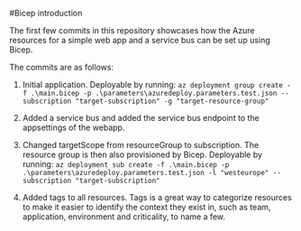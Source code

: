 #Bicep introduction

The first few commits in this repository showcases how the Azure resources for a simple web app and a service bus can be set up using Bicep.

The commits are as follows:
1. Initial application. Deployable by running:
 `az deployment group create -f .\main.bicep -p .\parameters\azuredeploy.parameters.test.json --subscription "target-subscription" -g "target-resource-group"`

2. Added a service bus and added the service bus endpoint to the appsettings of the webapp.

3. Changed targetScope from resourceGroup to subscription. The resource group is then also provisioned by Bicep. Deployable by running:
`az deployment sub create -f .\main.bicep -p .\parameters\azuredeploy.parameters.test.json -l "westeurope" --subscription "target-subscription"`

4. Added tags to all resources. Tags is a great way to categorize resources to make it easier to identify the context they exist in, such as team, application, environment and criticality, to name a few.
